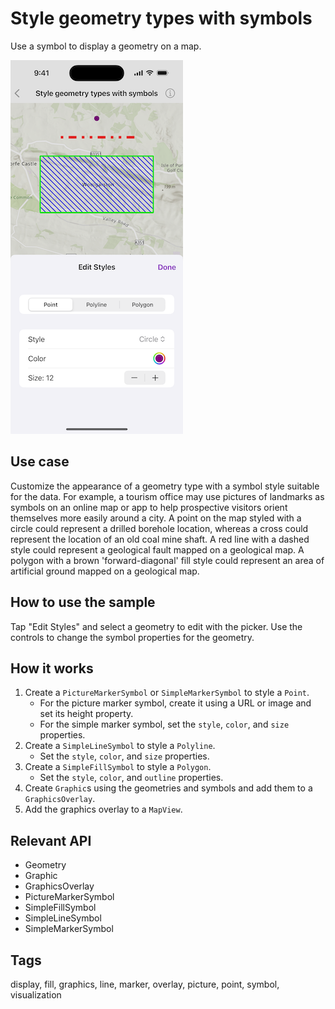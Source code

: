 # Style geometry types with symbols

Use a symbol to display a geometry on a map.

![Screenshot of Style geometry types with symbols sample](style-geometry-types-with-symbols.png)

## Use case

Customize the appearance of a geometry type with a symbol style suitable for the data. For example, a tourism office may use pictures of landmarks as symbols on an online map or app to help prospective visitors orient themselves more easily around a city. A point on the map styled with a circle could represent a drilled borehole location, whereas a cross could represent the location of an old coal mine shaft. A red line with a dashed style could represent a geological fault mapped on a geological map. A polygon with a brown 'forward-diagonal' fill style could represent an area of artificial ground mapped on a geological map.

## How to use the sample

Tap "Edit Styles" and select a geometry to edit with the picker. Use the controls to change the symbol properties for the geometry.

## How it works

1. Create a `PictureMarkerSymbol` or `SimpleMarkerSymbol` to style a `Point`.
    * For the picture marker symbol, create it using a URL or image and set its height property.
    * For the simple marker symbol, set the `style`, `color`, and `size` properties.
2. Create a `SimpleLineSymbol` to style a `Polyline`.
    * Set the `style`, `color`, and `size` properties.
3. Create a `SimpleFillSymbol` to style a `Polygon`.
    * Set the `style`, `color`, and `outline` properties.
4. Create `Graphic`s using the geometries and symbols and add them to a `GraphicsOverlay`.
5. Add the graphics overlay to a `MapView`.

## Relevant API

* Geometry
* Graphic
* GraphicsOverlay
* PictureMarkerSymbol
* SimpleFillSymbol
* SimpleLineSymbol
* SimpleMarkerSymbol

## Tags

display, fill, graphics, line, marker, overlay, picture, point, symbol, visualization
